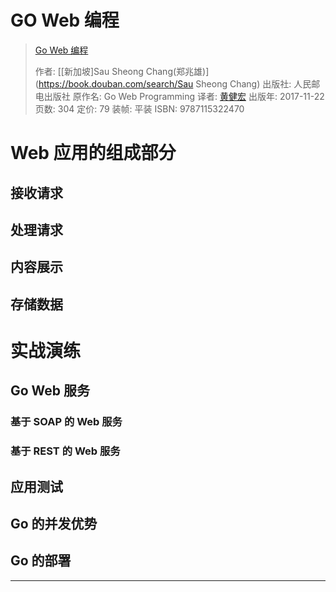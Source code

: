 # GO Web 编程

> [Go Web 编程](https://book.douban.com/subject/27204133/)
>
> 作者: [[新加坡\]Sau Sheong Chang(郑兆雄)](https://book.douban.com/search/Sau Sheong Chang) 
> 出版社: 人民邮电出版社
> 原作名: Go Web Programming
> 译者: [黄健宏](https://book.douban.com/search/黄健宏) 
> 出版年: 2017-11-22
> 页数: 304
> 定价: 79
> 装帧: 平装
> ISBN: 9787115322470



# Web 应用的组成部分

## 接收请求

## 处理请求

## 内容展示



## 存储数据

# 实战演练

## Go Web 服务

### 基于 SOAP 的 Web 服务

### 基于 REST 的 Web 服务



## 应用测试



## Go 的并发优势



## Go 的部署





---

